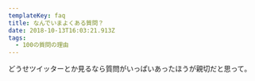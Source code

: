 ```yaml
---
templateKey: faq
title: なんでいまよくある質問？
date: 2018-10-13T16:03:21.913Z
tags:
  - 100の質問の理由
---
```

どうせツイッターとか見るなら質問がいっぱいあったほうが親切だと思って。

